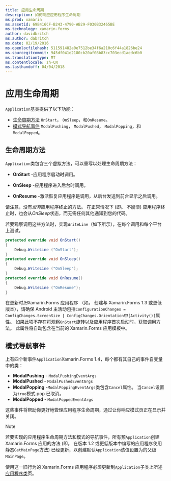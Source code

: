 ```yaml
---
title: 应用生命周期
description: 如何响应应用程序生命周期
ms.prod: xamarin
ms.assetid: 69B416CF-B243-4790-AB29-F030B32465BE
ms.technology: xamarin-forms
author: davidbritch
ms.author: dabritch
ms.date: 02/19/2016
ms.openlocfilehash: 511591482a0e7512be34f6a210c6f44a1826be24
ms.sourcegitcommit: 945df041e2180cb20af08b83cc703ecd1aedc6b0
ms.translationtype: MT
ms.contentlocale: zh-CN
ms.lasthandoff: 04/04/2018
---
```

# <a name="app-lifecycle"></a>应用生命周期

`Application`基类提供了以下功能：

* [生命周期方法](#Lifecycle_Methods) `OnStart`， `OnSleep`，和`OnResume`。
* [模式导航事件](#modal) `ModalPushing`， `ModalPushed`， `ModalPopping`，和`ModalPopped`。

<a name="Lifecycle_Methods" />

## <a name="lifecycle-methods"></a>生命周期方法

`Application`类包含三个虚拟方法，可以重写以处理生命周期方法：

* **OnStart** -应用程序启动时调用。

* **OnSleep** -应用程序进入后台时调用。

* **OnResume** -激活恢复应用程序是调用，从后台发送到前台显示之后调用。

请注意，没有*没有*应用程序终止的方法。
在正常情况下 (即。 不崩溃) 应用程序终止时，也会从*OnSleep*状态，而无需任何其他通知到您的代码。

若要观察调用这些方法时，实现`WriteLine`（如下所示），在每个调用和每个平台上测试。

```csharp
protected override void OnStart()
{
    Debug.WriteLine ("OnStart");
}
protected override void OnSleep()
{
    Debug.WriteLine ("OnSleep");
}
protected override void OnResume()
{
    Debug.WriteLine ("OnResume");
}
```

在更新时*旧*Xamarin.Forms 应用程序 （如。 创建与 Xamarin.Forms 1.3 或更低版本），请确保 Android 主活动包括`ConfigurationChanges = ConfigChanges.ScreenSize | ConfigChanges.Orientation`中`[Activity()]`属性。 如果此项不存在将观察`OnStart`旋转以及应用程序首次启动时，获取调用方法。 此属性将自动包含在当前的 Xamarin.Forms 应用模板中。

<a name="modal" />

## <a name="modal-navigation-events"></a>模式导航事件

上有四个新事件`Application`Xamarin.Forms 1.4，每个都有其自己的事件自变量中的类：

* **ModalPushing** - `ModalPushingEventArgs`
* **ModalPushed** - `ModalPushedEventArgs`
* **ModalPopping** -`ModalPoppingEventArgs`类包含`Cancel`属性。 当`Cancel`设置为`true`模式 pop 已取消。
* **ModalPopped** - `ModalPoppedEventArgs`

这些事件将帮助你更好地管理应用程序生命周期，通过让你响应模式页正在显示并关闭。

> [!NOTE]
> 若要实现的应用程序生命周期方法和模式的导航事件，所有预`Application`创建 Xamarin.Forms 应用的方法 (即。 在版本 1.2 或更低版本中编写的应用程序使用静态`GetMainPage`方法) 已经更新，以创建默认`Application`该值设置为的父级`MainPage`。
>
> 使用这一旧行为的 Xamarin.Forms 应用程序必须更新到`Application`子类上所述[应用程序类](~/xamarin-forms/app-fundamentals/application-class.md)页。
